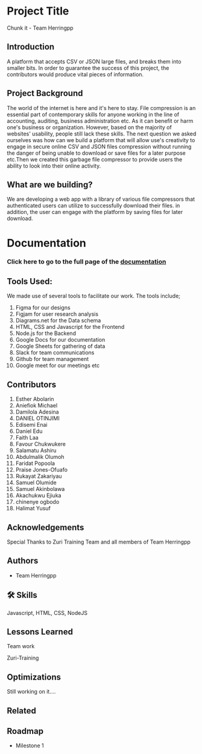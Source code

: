 
# Project Title

Chunk it - Team Herringpp


## Introduction
A platform that accepts CSV or JSON large files, and breaks them into smaller bits.
In order to guarantee the success of this project, the contributors would produce vital pieces of information.

## Project Background
The world of the internet is here and it's here to stay. File compression is an essential part of contemporary skills for anyone working in the line of accounting, auditing, business administration etc. As it can benefit or harm one's business or organization. However, based on the majority of websites' usability, people still lack these skills. The next question we asked ourselves was how can we build a platform that will allow use's creativity to engage in secure online CSV and JSON files compression without running the danger of being unable to download or save files for a later purpose etc.Then we created this garbage file compressor to provide users the ability to look into their online activity.

## What are we building?
We are developing a web app with a library of various file compressors that authenticated users can utilize to successfully download their files. in addition, the user can engage with the platform by saving files for later download.


# Documentation

### Click here to go to the full page of the [documentation](https://docs.google.com/document/d/1_cEURclmbSEjsuRJwZJhnzw7WHkW8vrxh4HbKMSuOQU/edit?usp=sharing)


## Tools Used:
We made use of several tools to facilitate our work. The tools include; 
1. Figma for our designs
2. Figjam for user research analysis 
3. Diagrams.net for the Data schema
4. HTML, CSS and Javascript for the Frontend
5. Node.js for the Backend
6. Google Docs for our documentation 
7. Google Sheets for gathering of data 
8. Slack for team communications
9. Github for team management 
10. Google meet for our meetings etc


## Contributors
1. Esther Abolarin
2. Aniefiok Michael
3. Damilola Adesina
4. DANIEL OTINJIMI
5. Edisemi Enai
6. Daniel Edu
7. Faith Laa
8. Favour Chukwukere
9. Salamatu Ashiru
10. Abdulmalik Olumoh
11. Faridat Popoola
12. Praise Jones-Ofuafo 
13. Rukayat Zakariyau
14. Samuel Olumide
15. Samuel Akinbolawa
16. Akachukwu Ejiuka
17. chinenye ogbodo
18. Halimat Yusuf


## Acknowledgements

Special Thanks to Zuri Training Team and all members of Team Herringpp 


## Authors
- Team Herringpp


## 🛠 Skills
Javascript, HTML, CSS, NodeJS


## Lessons Learned
Team work

Zuri-Training
## Optimizations

Still working on it....
## Related



## Roadmap

- Milestone 1

